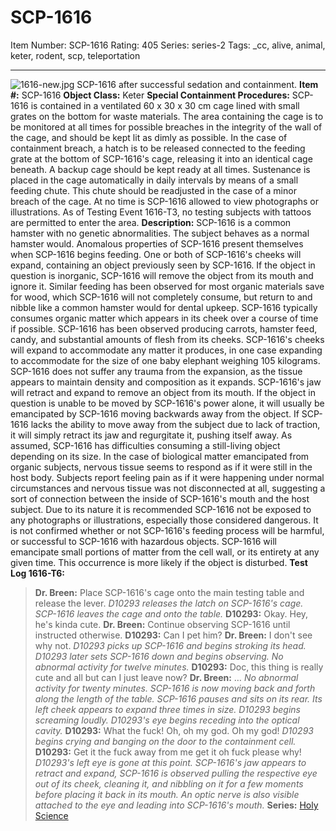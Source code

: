 # SCP-1616
Item Number: SCP-1616
Rating: 405
Series: series-2
Tags: _cc, alive, animal, keter, rodent, scp, teleportation

---

![1616-new.jpg](https://scp-wiki.wdfiles.com/local--files/scp-1616/1616-new.jpg)
SCP-1616 after successful sedation and containment.
**Item #:** SCP-1616
**Object Class:** Keter
**Special Containment Procedures:** SCP-1616 is contained in a ventilated 60 x 30 x 30 cm cage lined with small grates on the bottom for waste materials. The area containing the cage is to be monitored at all times for possible breaches in the integrity of the wall of the cage, and should be kept lit as dimly as possible. In the case of containment breach, a hatch is to be released connected to the feeding grate at the bottom of SCP-1616's cage, releasing it into an identical cage beneath. A backup cage should be kept ready at all times.
Sustenance is placed in the cage automatically in daily intervals by means of a small feeding chute. This chute should be readjusted in the case of a minor breach of the cage.
At no time is SCP-1616 allowed to view photographs or illustrations.
As of Testing Event 1616-T3, no testing subjects with tattoos are permitted to enter the area.
**Description:** SCP-1616 is a common hamster with no genetic abnormalities. The subject behaves as a normal hamster would.
Anomalous properties of SCP-1616 present themselves when SCP-1616 begins feeding. One or both of SCP-1616's cheeks will expand, containing an object previously seen by SCP-1616. If the object in question is inorganic, SCP-1616 will remove the object from its mouth and ignore it. Similar feeding has been observed for most organic materials save for wood, which SCP-1616 will not completely consume, but return to and nibble like a common hamster would for dental upkeep.
SCP-1616 typically consumes organic matter which appears in its cheek over a course of time if possible. SCP-1616 has been observed producing carrots, hamster feed, candy, and substantial amounts of flesh from its cheeks. SCP-1616's cheeks will expand to accommodate any matter it produces, in one case expanding to accommodate for the size of one baby elephant weighing 105 kilograms. SCP-1616 does not suffer any trauma from the expansion, as the tissue appears to maintain density and composition as it expands.
SCP-1616's jaw will retract and expand to remove an object from its mouth. If the object in question is unable to be moved by SCP-1616's power alone, it will usually be emancipated by SCP-1616 moving backwards away from the object. If SCP-1616 lacks the ability to move away from the subject due to lack of traction, it will simply retract its jaw and regurgitate it, pushing itself away. As assumed, SCP-1616 has difficulties consuming a still-living object depending on its size.
In the case of biological matter emancipated from organic subjects, nervous tissue seems to respond as if it were still in the host body. Subjects report feeling pain as if it were happening under normal circumstances and nervous tissue was not disconnected at all, suggesting a sort of connection between the inside of SCP-1616's mouth and the host subject.
Due to its nature it is recommended SCP-1616 not be exposed to any photographs or illustrations, especially those considered dangerous. It is not confirmed whether or not SCP-1616's feeding process will be harmful, or successful to SCP-1616 with hazardous objects.
SCP-1616 will emancipate small portions of matter from the cell wall, or its entirety at any given time. This occurrence is more likely if the object is disturbed.
**Test Log 1616-T6:**
> **Dr. Breen:** Place SCP-1616's cage onto the main testing table and release the lever.
> _D10293 releases the latch on SCP-1616's cage. SCP-1616 leaves the cage and onto the table._
> **D10293:** Okay. Hey, he's kinda cute.
> **Dr. Breen:** Continue observing SCP-1616 until instructed otherwise.
> **D10293:** Can I pet him?
> **Dr. Breen:** I don't see why not.
> _D10293 picks up SCP-1616 and begins stroking its head. D10293 later sets SCP-1616 down and begins observing._
> _No abnormal activity for twelve minutes._
> **D10293:** Doc, this thing is really cute and all but can I just leave now?
> **Dr. Breen:** …
> _No abnormal activity for twenty minutes. SCP-1616 is now moving back and forth along the length of the table._
> _SCP-1616 pauses and sits on its rear. Its left cheek appears to expand three times in size._
> _D10293 begins screaming loudly._
> _D10293's eye begins receding into the optical cavity._
> **D10293:** What the fuck! Oh, oh my god. Oh my god!
> _D10293 begins crying and banging on the door to the containment cell._
> **D10293:** Get it the fuck away from me get it oh fuck please why!
> _D10293's left eye is gone at this point. SCP-1616's jaw appears to retract and expand, SCP-1616 is observed pulling the respective eye out of its cheek, cleaning it, and nibbling on it for a few moments before placing it back in its mouth. An optic nerve is also visible attached to the eye and leading into SCP-1616's mouth._
**Series:** [Holy Science](http://www.scp-wiki.net/holy-science)